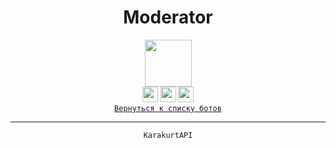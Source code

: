 <div align="center">
    <h1> Moderator </h1>
    <img src="Moderator.svg" height="75"/>
    <br>
    <img src="MediaVK-.svg" height="25"/>
    <img src="MediaTG-.svg" height="25"/>
    <img src="MediaDC-.svg" height="25"/>
</div>

<div align="left">

</div>

<div align="center">
    <code><a href="ReadMe.md">Вернуться к списку ботов</a></code>
    <hr>
    <code>KarakurtAPI</code>
</div>